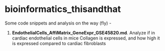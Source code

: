 # bioinformatics_thisandthat
Some code snippets and analysis on the way (fly) -  
1. **EndothelialCells_AffiMatrix_GeneExpr_GSE45820.md**. 
Analyze if in cardiac endothelial cells in mice Collagen is expressed, and how high it is expressed compared to cardiac fibroblasts

